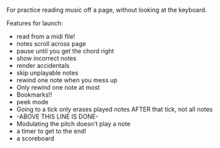 For practice reading music off a page, without looking at the keyboard.

Features for launch:
- read from a midi file!
- notes scroll across page
- pause until you get the chord right
- show incorrect notes
- render accidentals
- skip unplayable notes
- rewind one note when you mess up
- Only rewind one note at most
- Bookmarks!!
- peek mode
- Going to a tick only erases played notes AFTER that tick, not all notes
- -ABOVE THIS LINE IS DONE-
- Modulating the pitch doesn't play a note
- a timer to get to the end!
- a scoreboard
